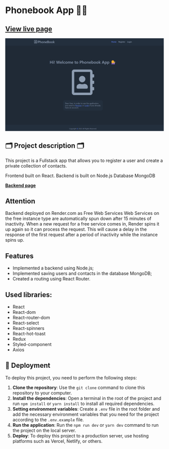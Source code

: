 # Phonebook App 💁‍♀️

**[View live page](https://denysborysiuk.github.io/phonebook/)**
---
![Site image](./public/home-page.png)

## 🗂️ Project description 🗂️

This project is a Fullstack app that allows you to register a user and create a private collection of contacts.

Frontend built on React.
Backend is built on Node.js 
Database MongoDB

**[Backend page](https://github.com/DenysBorysiuk/api-phonebook)**

## Attention

Backend deployed on Render.com as Free Web Services
Web Services on the free instance type are automatically spun down after 15 minutes of inactivity. When a new request for a free service comes in, Render spins it up again so it can process the request.
This will cause a delay in the response of the first request after a period of inactivity while the instance spins up.

## Features

- Implemented a backend using Node.js;
- Implemented saving users and contacts in the database MongoDB;
- Created a routing using React Router.


## Used libraries:

- React
- React-dom
- React-router-dom
- React-select
- React-spinners
- React-hot-toast
- Redux
- Styled-component
- Axios

## 📂 Deployment

To deploy this project, you need to perform the following steps:

1. **Clone the repository**: Use the `git clone` command to clone this repository to your computer.
2. **Install the dependencies**: Open a terminal in the root of the project and run `npm install` or
   `yarn install` to install all required dependencies.
3. **Setting environment variables**: Create a `.env` file in the root folder and add the necessary
   environment variables that you need for the project according to the `.env.example` file.
4. **Run the application**: Run the `npm run dev` or `yarn dev` command to run the project on the
   local server.
5. **Deploy**: To deploy this project to a production server, use hosting platforms such as Vercel,
   Netlify, or others.
